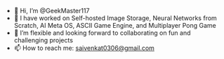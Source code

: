 - 👋 Hi, I’m @GeekMaster117
- 🌱 I have worked on Self-hosted Image Storage, Neural Networks from Scratch, AI Meta OS, ASCII Game Engine, and Multiplayer Pong Game
- 💞️ I’m flexible and looking forward to collaborating on fun and challenging projects
- 📫 How to reach me: saivenkat0306@gmail.com
